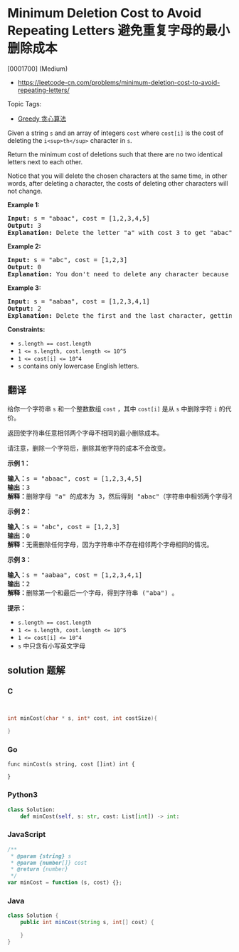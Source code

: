 # Minimum Deletion Cost to Avoid Repeating Letters 避免重复字母的最小删除成本

[0001700] (Medium)

- https://leetcode-cn.com/problems/minimum-deletion-cost-to-avoid-repeating-letters/

Topic Tags:

- [Greedy 贪心算法](https://leetcode-cn.com/tag/greedy/)

Given a string `s` and an array of integers `cost` where `cost[i]` is the cost of deleting the `i<sup>th</sup>` character in `s`.

Return the minimum cost of deletions such that there are no two identical letters next to each other.

Notice that you will delete the chosen characters at the same time, in other words, after deleting a character, the costs of deleting other characters will not change.

**Example 1:**

<pre><strong>Input:</strong> s = "abaac", cost = [1,2,3,4,5]
<strong>Output:</strong> 3
<strong>Explanation:</strong> Delete the letter "a" with cost 3 to get "abac" (String without two identical letters next to each other).
</pre>

**Example 2:**

<pre><strong>Input:</strong> s = "abc", cost = [1,2,3]
<strong>Output:</strong> 0
<strong>Explanation:</strong> You don't need to delete any character because there are no identical letters next to each other.
</pre>

**Example 3:**

<pre><strong>Input:</strong> s = "aabaa", cost = [1,2,3,4,1]
<strong>Output:</strong> 2
<strong>Explanation:</strong> Delete the first and the last character, getting the string ("aba").
</pre>

**Constraints:**

- `s.length == cost.length`
- `1 <= s.length, cost.length <= 10^5`
- `1 <= cost[i] <= 10^4`
- `s` contains only lowercase English letters.

## 翻译

给你一个字符串 `s` 和一个整数数组 `cost` ，其中 `cost[i]` 是从 `s` 中删除字符 `i` 的代价。

返回使字符串任意相邻两个字母不相同的最小删除成本。

请注意，删除一个字符后，删除其他字符的成本不会改变。

**示例 1：**

<pre><strong>输入：</strong>s = "abaac", cost = [1,2,3,4,5]
<strong>输出：</strong>3
<strong>解释：</strong>删除字母 "a" 的成本为 3，然后得到 "abac"（字符串中相邻两个字母不相同）。
</pre>

**示例 2：**

<pre><strong>输入：</strong>s = "abc", cost = [1,2,3]
<strong>输出：</strong>0
<strong>解释：</strong>无需删除任何字母，因为字符串中不存在相邻两个字母相同的情况。
</pre>

**示例 3：**

<pre><strong>输入：</strong>s = "aabaa", cost = [1,2,3,4,1]
<strong>输出：</strong>2
<strong>解释：</strong>删除第一个和最后一个字母，得到字符串 ("aba") 。
</pre>

**提示：**

- `s.length == cost.length`
- `1 <= s.length, cost.length <= 10^5`
- `1 <= cost[i] <= 10^4`
- `s` 中只含有小写英文字母

## solution 题解

### C

```c


int minCost(char * s, int* cost, int costSize){

}
```

### Go

```golang
func minCost(s string, cost []int) int {

}
```

### Python3

```python
class Solution:
    def minCost(self, s: str, cost: List[int]) -> int:
```

### JavaScript

```javascript
/**
 * @param {string} s
 * @param {number[]} cost
 * @return {number}
 */
var minCost = function (s, cost) {};
```

### Java

```java
class Solution {
    public int minCost(String s, int[] cost) {

    }
}
```
